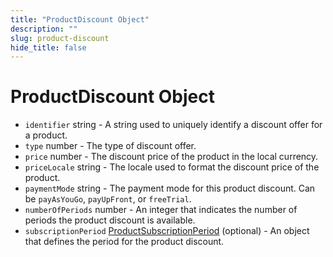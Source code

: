 ```yaml
---
title: "ProductDiscount Object"
description: ""
slug: product-discount
hide_title: false
---
```


# ProductDiscount Object

* `identifier` string - A string used to uniquely identify a discount offer for a product.
* `type` number - The type of discount offer.
* `price` number - The discount price of the product in the local currency.
* `priceLocale` string - The locale used to format the discount price of the product.
* `paymentMode` string - The payment mode for this product discount. Can be `payAsYouGo`, `payUpFront`, or `freeTrial`.
* `numberOfPeriods` number - An integer that indicates the number of periods the product discount is available.
* `subscriptionPeriod` [ProductSubscriptionPeriod](product-subscription-period.md) (optional) - An object that defines the period for the product discount.
